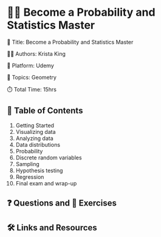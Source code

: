 # 🍎📏 Become a Probability and Statistics Master

📕 Title: Become a Probability and Statistics Master

👨‍💻 Authors: Krista King

🎥 Platform: Udemy

💾 Topics: Geometry

⏱️ Total Time: 15hrs

## 📄 Table of Contents

1. Getting Started
2. Visualizing data
3. Analyzing data
4. Data distributions
5. Probability
6. Discrete random variables
7. Sampling
8. Hypothesis testing
9. Regression
10. Final exam and wrap-up

## ❓ Questions and 💪 Exercises

## 🛠️ Links and Resources
